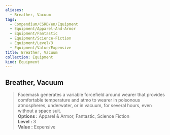 ```yaml
---
aliases:
  - Breather, Vacuum
tags:
  - Compendium/CSRD/en/Equipment
  - Equipment/Apparel-And-Armor
  - Equipment/Fantastic
  - Equipment/Science-Fiction
  - Equipment/Level/3
  - Equipment/Value/Expensive
title: Breather, Vacuum
collection: Equipment
kind: Equipment
---
```

## Breather, Vacuum  
  
>Facemask generates a variable forcefield around wearer that provides comfortable temperature and atmo to wearer in poisonous atmospheres, underwater, or in vacuum, for several hours, even without a space suit.  
> **Options :** Apparel & Armor, Fantastic, Science Fiction  
> **Level :** 3  
> **Value :** Expensive
